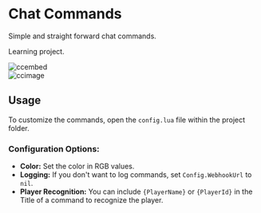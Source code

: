 # Chat Commands

Simple and straight forward chat commands.

Learning project.

![ccembed](https://github.com/user-attachments/assets/ead098bf-6bba-4921-9776-492cdb56ed56)  
![ccimage](https://github.com/user-attachments/assets/f37050c0-7fb8-4251-9f95-8d596af5e039)

## Usage

To customize the commands, open the `config.lua` file within the project folder.

### Configuration Options:

- **Color:** Set the color in RGB values.
- **Logging:** If you don't want to log commands, set `Config.WebhookUrl` to `nil`.
- **Player Recognition:** You can include `{PlayerName}` or `{PlayerId}` in the Title of a command to recognize the player.
